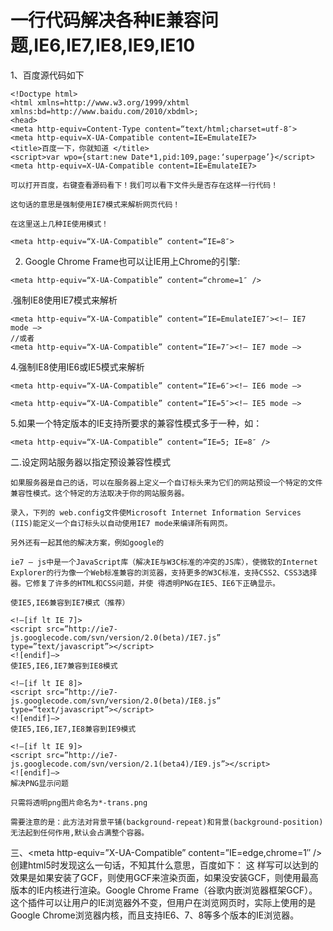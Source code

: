 # 一行代码解决各种IE兼容问题,IE6,IE7,IE8,IE9,IE10

1、百度源代码如下
```
<!Doctype html>
<html xmlns=http://www.w3.org/1999/xhtml xmlns:bd=http://www.baidu.com/2010/xbdml>;
<head>
<meta http-equiv=Content-Type content=“text/html;charset=utf-8″>
<meta http-equiv=X-UA-Compatible content=IE=EmulateIE7>
<title>百度一下，你就知道 </title>
<script>var wpo={start:new Date*1,pid:109,page:‘superpage’}</script>
<meta http-equiv=X-UA-Compatible content=IE=EmulateIE7>

可以打开百度，右键查看源码看下！我们可以看下文件头是否存在这样一行代码！

这句话的意思是强制使用IE7模式来解析网页代码！

在这里送上几种IE使用模式！

<meta http-equiv=“X-UA-Compatible” content=“IE=8″>
```
2. Google Chrome Frame也可以让IE用上Chrome的引擎:
```
<meta http-equiv=“X-UA-Compatible” content=“chrome=1″ />
```
.强制IE8使用IE7模式来解析
```
<meta http-equiv=“X-UA-Compatible” content=“IE=EmulateIE7″><!– IE7 mode –>
//或者
<meta http-equiv=“X-UA-Compatible” content=“IE=7″><!– IE7 mode –>
```
4.强制IE8使用IE6或IE5模式来解析
```
<meta http-equiv=“X-UA-Compatible” content=“IE=6″><!– IE6 mode –>

<meta http-equiv=“X-UA-Compatible” content=“IE=5″><!– IE5 mode –>
```
5.如果一个特定版本的IE支持所要求的兼容性模式多于一种，如：
```
<meta http-equiv=“X-UA-Compatible” content=“IE=5; IE=8″ />
```
二.设定网站服务器以指定预设兼容性模式
```
如果服务器是自己的话，可以在服务器上定义一个自订标头来为它们的网站预设一个特定的文件兼容性模式。这个特定的方法取决于你的网站服务器。

录入，下列的 web.config文件使Microsoft Internet Information Services (IIS)能定义一个自订标头以自动使用IE7 mode来编译所有网页。

另外还有一起其他的解决方案，例如google的

ie7 – js中是一个JavaScript库（解决IE与W3C标准的冲突的JS库），使微软的Internet Explorer的行为像一个Web标准兼容的浏览器，支持更多的W3C标准，支持CSS2、CSS3选择器。它修复了许多的HTML和CSS问题，并使 得透明PNG在IE5、IE6下正确显示。

使IE5,IE6兼容到IE7模式（推荐）

<!–[if lt IE 7]>
<script src=”http://ie7-js.googlecode.com/svn/version/2.0(beta)/IE7.js” type=”text/javascript”></script>
<![endif]–>
使IE5,IE6,IE7兼容到IE8模式

<!–[if lt IE 8]>
<script src=”http://ie7-js.googlecode.com/svn/version/2.0(beta)/IE8.js” type=”text/javascript”></script>
<![endif]–>
使IE5,IE6,IE7,IE8兼容到IE9模式

<!–[if lt IE 9]>
<script src=”http://ie7-js.googlecode.com/svn/version/2.1(beta4)/IE9.js”></script>
<![endif]–>
解决PNG显示问题

只需将透明png图片命名为*-trans.png

需要注意的是：此方法对背景平铺(background-repeat)和背景(background-position)无法起到任何作用,默认会占满整个容器。
```
三、<meta http-equiv=”X-UA-Compatible” content=”IE=edge,chrome=1″ />
创建html5时发现这么一句话，不知其什么意思，百度如下：
这 样写可以达到的效果是如果安装了GCF，则使用GCF来渲染页面，如果没安装GCF，则使用最高版本的IE内核进行渲染。Google Chrome Frame（谷歌内嵌浏览器框架GCF）。这个插件可以让用户的IE浏览器外不变，但用户在浏览网页时，实际上使用的是Google Chrome浏览器内核，而且支持IE6、7、8等多个版本的IE浏览器。
